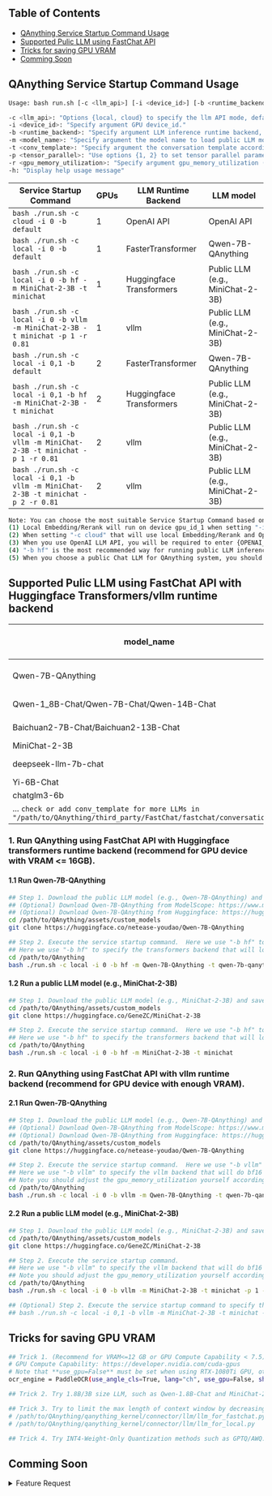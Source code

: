 

## Table of Contents

- [QAnything Service Startup Command Usage](#QAnything-Service-Startup-Command-Usage)
- [Supported Pulic LLM using FastChat API](#Supported-Pulic-LLM-using-FastChat-API-with-Huggingface-Transformers/vllm-runtime-backend)
- [Tricks for saving GPU VRAM](#Tricks-for-saving-GPU-VRAM)
- [Comming Soon](#Comming-Soon)


## QAnything Service Startup Command Usage

```bash
Usage: bash run.sh [-c <llm_api>] [-i <device_id>] [-b <runtime_backend>] [-m <model_name>] [-t <conv_template>] [-p <tensor_parallel>] [-r <gpu_memory_utilization>]

-c <llm_api>: "Options {local, cloud} to specify the llm API mode, default is 'local'. If set to '-c cloud', please mannually set the environments {OPENAI_API_KEY, OPENAI_API_BASE, OPENAI_API_MODEL_NAME, OPENAI_API_CONTEXT_LENGTH} into .env fisrt."
-i <device_id>: "Specify argument GPU device_id."
-b <runtime_backend>: "Specify argument LLM inference runtime backend, options={default, hf, vllm}"
-m <model_name>: "Specify argument the model name to load public LLM model using FastChat serve API, options={Qwen-7B-Chat, deepseek-llm-7b-chat, ...}"
-t <conv_template>: "Specify argument the conversation template according to the public LLM model when using FastChat serve API, options={qwen-7b-chat, deepseek-chat, ...}"
-p <tensor_parallel>: "Use options {1, 2} to set tensor parallel parameters for vllm backend when using FastChat serve API, default tensor_parallel=1"
-r <gpu_memory_utilization>: "Specify argument gpu_memory_utilization (0,1] for vllm backend when using FastChat serve API, default gpu_memory_utilization=0.81"
-h: "Display help usage message"
```

| Service Startup Command                                                                 | GPUs | LLM Runtime Backend      | LLM model                        |
| --------------------------------------------------------------------------------------- | -----|--------------------------| -------------------------------- |
| ```bash ./run.sh -c cloud -i 0 -b default```                                            | 1    | OpenAI API               | OpenAI API                       |
| ```bash ./run.sh -c local -i 0 -b default```                                            | 1    | FasterTransformer        | Qwen-7B-QAnything                |
| ```bash ./run.sh -c local -i 0 -b hf -m MiniChat-2-3B -t minichat```                    | 1    | Huggingface Transformers | Public LLM (e.g., MiniChat-2-3B) |
| ```bash ./run.sh -c local -i 0 -b vllm -m MiniChat-2-3B -t minichat -p 1 -r 0.81```     | 1    | vllm                     | Public LLM (e.g., MiniChat-2-3B) |
| ```bash ./run.sh -c local -i 0,1 -b default```                                          | 2    | FasterTransformer        | Qwen-7B-QAnything                |
| ```bash ./run.sh -c local -i 0,1 -b hf -m MiniChat-2-3B -t minichat```                  | 2    | Huggingface Transformers | Public LLM (e.g., MiniChat-2-3B) |
| ```bash ./run.sh -c local -i 0,1 -b vllm -m MiniChat-2-3B -t minichat -p 1 -r 0.81```   | 2    | vllm                     | Public LLM (e.g., MiniChat-2-3B) |
| ```bash ./run.sh -c local -i 0,1 -b vllm -m MiniChat-2-3B -t minichat -p 2 -r 0.81```   | 2    | vllm                     | Public LLM (e.g., MiniChat-2-3B) |

```bash
Note: You can choose the most suitable Service Startup Command based on your own device conditions.
(1) Local Embedding/Rerank will run on device gpu_id_1 when setting "-i 0,1", otherwise using gpu_id_0 as default.
(2) When setting "-c cloud" that will use local Embedding/Rerank and OpenAI LLM API, which only requires about 4GB VRAM (recommend for GPU device VRAM <= 8GB).
(3) When you use OpenAI LLM API, you will be required to enter {OPENAI_API_KEY, OPENAI_API_BASE, OPENAI_API_MODEL_NAME, OPENAI_API_CONTEXT_LENGTH} immediately.
(4) "-b hf" is the most recommended way for running public LLM inference for its compatibility but with poor performance.
(5) When you choose a public Chat LLM for QAnything system, you should take care of a more suitable **PROMPT_TEMPLATE** (/path/to/QAnything/qanything_kernel/configs/model_config.py) setting considering different LLM models.
```

## Supported Pulic LLM using FastChat API with Huggingface Transformers/vllm runtime backend

| model_name                                | conv_template       | Supported Pulic LLM List                                                        |
|-------------------------------------------|---------------------|---------------------------------------------------------------------------------|
| Qwen-7B-QAnything                         | qwen-7b-qanything   | [Qwen-7B-QAnything](https://huggingface.co/netease-youdao/Qwen-7B-QAnything)    |        
| Qwen-1_8B-Chat/Qwen-7B-Chat/Qwen-14B-Chat | qwen-7b-chat        | [Qwen](https://huggingface.co/Qwen)                                             |        
| Baichuan2-7B-Chat/Baichuan2-13B-Chat      | baichuan2-chat      | [Baichuan2](https://huggingface.co/baichuan-inc)                                | 
| MiniChat-2-3B                             | minichat            | [MiniChat](https://huggingface.co/GeneZC/MiniChat-2-3B)                         |
| deepseek-llm-7b-chat                      | deepseek-chat       | [Deepseek](https://huggingface.co/deepseek-ai/deepseek-llm-7b-chat)             | 
| Yi-6B-Chat                                | Yi-34b-chat         | [Yi](https://huggingface.co/01-ai/Yi-6B-Chat)                                   | 
| chatglm3-6b                               | chatglm3            | [ChatGLM3](https://huggingface.co/THUDM/chatglm3-6b)                            | 
| ...                          ```check or add conv_template for more LLMs in "/path/to/QAnything/third_party/FastChat/fastchat/conversation.py"``` |


### 1. Run QAnything using FastChat API with **Huggingface transformers** runtime backend (recommend for GPU device with VRAM <= 16GB).
#### 1.1 Run Qwen-7B-QAnything
```bash
## Step 1. Download the public LLM model (e.g., Qwen-7B-QAnything) and save to "/path/to/QAnything/assets/custom_models"
## (Optional) Download Qwen-7B-QAnything from ModelScope: https://www.modelscope.cn/models/netease-youdao/Qwen-7B-QAnything
## (Optional) Download Qwen-7B-QAnything from Huggingface: https://huggingface.co/netease-youdao/Qwen-7B-QAnything
cd /path/to/QAnything/assets/custom_models
git clone https://huggingface.co/netease-youdao/Qwen-7B-QAnything

## Step 2. Execute the service startup command.  Here we use "-b hf" to specify the Huggingface transformers backend.
## Here we use "-b hf" to specify the transformers backend that will load model in 8 bits but do bf16 inference as default for saving VRAM.
cd /path/to/QAnything
bash ./run.sh -c local -i 0 -b hf -m Qwen-7B-QAnything -t qwen-7b-qanything

```

#### 1.2 Run a public LLM model (e.g., MiniChat-2-3B)
```bash
## Step 1. Download the public LLM model (e.g., MiniChat-2-3B) and save to "/path/to/QAnything/assets/custom_models"
cd /path/to/QAnything/assets/custom_models
git clone https://huggingface.co/GeneZC/MiniChat-2-3B

## Step 2. Execute the service startup command.  Here we use "-b hf" to specify the Huggingface transformers backend.
## Here we use "-b hf" to specify the transformers backend that will load model in 8 bits but do bf16 inference as default for saving VRAM.
cd /path/to/QAnything
bash ./run.sh -c local -i 0 -b hf -m MiniChat-2-3B -t minichat

```

### 2. Run QAnything using FastChat API with **vllm** runtime backend (recommend for GPU device with enough VRAM).
#### 2.1 Run Qwen-7B-QAnything
```bash
## Step 1. Download the public LLM model (e.g., Qwen-7B-QAnything) and save to "/path/to/QAnything/assets/custom_models"
## (Optional) Download Qwen-7B-QAnything from ModelScope: https://www.modelscope.cn/models/netease-youdao/Qwen-7B-QAnything
## (Optional) Download Qwen-7B-QAnything from Huggingface: https://huggingface.co/netease-youdao/Qwen-7B-QAnything
cd /path/to/QAnything/assets/custom_models
git clone https://huggingface.co/netease-youdao/Qwen-7B-QAnything

## Step 2. Execute the service startup command.  Here we use "-b vllm" to specify the vllm backend.
## Here we use "-b vllm" to specify the vllm backend that will do bf16 inference as default.
## Note you should adjust the gpu_memory_utilization yourself according to the model size to avoid out of memory (e.g., gpu_memory_utilization=0.81 is set default for 7B. Here, gpu_memory_utilization is set to 0.85 by "-r 0.85").
cd /path/to/QAnything
bash ./run.sh -c local -i 0 -b vllm -m Qwen-7B-QAnything -t qwen-7b-qanything -p 1 -r 0.85

```

#### 2.2 Run a public LLM model (e.g., MiniChat-2-3B)
```bash
## Step 1. Download the public LLM model (e.g., MiniChat-2-3B) and save to "/path/to/QAnything/assets/custom_models"
cd /path/to/QAnything/assets/custom_models
git clone https://huggingface.co/GeneZC/MiniChat-2-3B

## Step 2. Execute the service startup command. 
## Here we use "-b vllm" to specify the vllm backend that will do bf16 inference as default.
## Note you should adjust the gpu_memory_utilization yourself according to the model size to avoid out of memory (e.g., gpu_memory_utilization=0.81 is set default for 7B. Here, gpu_memory_utilization is set to 0.5 by "-r 0.5").
cd /path/to/QAnything
bash ./run.sh -c local -i 0 -b vllm -m MiniChat-2-3B -t minichat -p 1 -r 0.5

## (Optional) Step 2. Execute the service startup command to specify the vllm backend by "-i 0,1 -p 2". It will do faster inference by setting a tensor parallel mode on 2 GPUs.
## bash ./run.sh -c local -i 0,1 -b vllm -m MiniChat-2-3B -t minichat -p 2 -r 0.5

```

## Tricks for saving GPU VRAM
```bash
## Trick 1. (Recommend for VRAM<=12 GB or GPU Compute Capability < 7.5) Using PaddleOCR serve in CPU mode **use_gpu=False** in '/path/to/QAnything/qanything_kernel/dependent_server/ocr_serve/ocr_server.py'
# GPU Compute Capability: https://developer.nvidia.com/cuda-gpus
# Note that **use_gpu=False** must be set when using RTX-1080Ti GPU, otherwise PaddleOCR will always return **empty ocr result** when using **use_gpu=True**.
ocr_engine = PaddleOCR(use_angle_cls=True, lang="ch", use_gpu=False, show_log=False)

## Trick 2. Try 1.8B/3B size LLM, such as Qwen-1.8B-Chat and MiniChat-2-3B.

## Trick 3. Try to limit the max length of context window by decreasing the value of **token_window** and increasing that of **offcut_token**
# /path/to/QAnything/qanything_kernel/connector/llm/llm_for_fastchat.py
# /path/to/QAnything/qanything_kernel/connector/llm/llm_for_local.py

## Trick 4. Try INT4-Weight-Only Quantization methods such as GPTQ/AWQ. You should take care of the sampling parameters considering possible loss of accuracy.

```


## Comming Soon
<details><summary>Feature Request</summary>

- Support one-api interface to add more business LLM API (https://github.com/songquanpeng/one-api).
- Support more runtime backends, such as llama.cpp (https://github.com/ggerganov/llama.cpp) and sglang (https://github.com/sgl-project/sglang).
- ...
  
</details>
